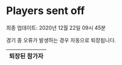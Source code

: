 # Players sent off
최종 업데이트: 2020년 12월 22일 09시 45분


경기 중 오류가 발생하는 경우 자동으로 퇴장됩니다.


| 퇴장된 참가자 |
|:---:|